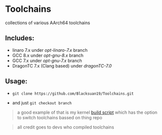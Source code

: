 # Toolchains

collections of various AArch64 toolchains


## **Includes:**

- linaro 7.x under *opt-linaro-7.x* branch
- GCC 8.x under *opt-gnu-8.x* branch
- GCC 7.x under *opt-gnu-7.x* branch
- DragonTC 7.x (Clang based) under *dragonTC-7.0*


## **Usage:**

- `git clone https://github.com/Blacksuan19/Toolchains.git`

- and just `git checkout branch`
> a good example of that is my kernel [build script](https://github.com/Blacksuan19/android_kernel_dark_ages/blob/darky/build.sh) which has the option to switch toolchains bassed on thing repo  








> all credit goes to devs who compiled toolchains
